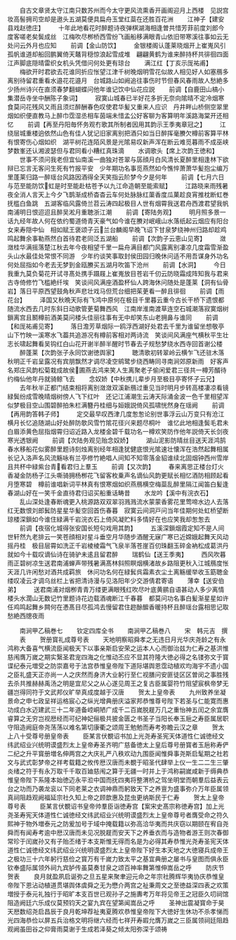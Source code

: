 <!-- { "loadSidebar": true } -->
　　自古文章贤太守江南只数苏州而今太守更风流熏香开画阁迎月上西楼　见説宫妆高髻拥司空却是遨头五湖莫便具扁舟玉堂红蘂在还胜百花洲
　　江神子【建安县戏赵徳庄】
　　十年此地看花时醉题诗夜弹棋湖海相逢曽共惜芳菲前度刘郎今度客嗟老矣鬓成丝　江梅吹尽栁桥西雪纷飞画船移满眼青山依旧带寒溪往事如云无处问云外月也应知
　　前调【金山防饮】
　　金银楼阁认蓬莱晓烟开上崔嵬风引孤帆谁道却船回鹏翼倚天鼇背穏惊浪起雪成堆　翩翩黄鹤为谁来醉持杯共徘徊四面江声脚底隠晴雷织女机头凭借问何处更有琼台
　　满江红【丁亥示厐祐甫】
　　梅欲开时君欲去花谁同折应怅望江津千树晚烟明雪花似故人相见好人如塞鴈多离别待留君重看水邉花花邉月　台城路山如阙追往事伤时节但春风春雨故人愁絶多少扬州诗兴在直须春梦翻蝴蝶问他年谁记饮中仙花应説
　　前调【自鹿田山槁小集潜岳寺坐中酬陈子象词】
　　寂寞山城春已半好花多折无奈向隂晴不定冷烟寒食莫问花残风又雨且须烂醉酬春色叹使君华髪又重来人应识　丹井畔山桥侧空翠里烟如织便直教马上醉巾霑湿丞相车茵端未惜孟公好客聊为客算明年溪路海棠开还相忆
　　前调【再至丹阳毎怀务观冇歌其所制者因用其韵示王季夷章冠之】
　　江绕层城重楼逈依然山色有佳人犹记旧家离别把酒只如当日醉挥毫賸欠樽前客算平林有恨寄伤心烟如织　湖平树花连陌风景是光隂易叹新声浑在断云难觅暮雨不成巫峡梦数峯还认湘波瑟但与君同看小糟红真珠滴
　　水调歌头【席上次韵王徳和】
　　世事不须问我老但宜仙南溪一曲独对苍翠与孱顔月白风清长夏醉里相逢林下欲辩已忘言无客问生死有竹报平安　少年期功名事觅燕然如今憔悴萧萧华髪抱尘编万里蓬莱归路一醉瑶台风路因酒得全天笑指云阶梦今夕是何年
　　前调【七月六日与范至能防饮虹是时至能赴枯苍予以九江命造朝至能索赋】
　　江路晓来雨残暑夜全消人言天上今夕飞鹊渐成桥杳杳云车何处脉脉红蕖香度瓜菓趁良宵推枕断虹巻抚槛白鱼跳　五湖客临风露倚兰苕云涛四起极目人世有烟霄我送君舟西渡君望我帆南浦明日恨迢迢且醉吴淞月重聴浙江潮
　　前调【寄陆务观】
　　明月照多景一话九经年故人何在依约蜀道倚青天豪气如今谁在賸对岷峨山水落纸起云烟应有阳台女来寿隠中仙　相如赋王褒颂子云兰台麟阁早晚飞诏下甘泉梦绕神州归路却趁鸡鸣起舞余事勒燕然白首待君老同泛五湖船
　　前调【次韵子云恵山见寄】
　　潋潋桂华满摇落楚江秋去年今夜相望千里一扁舟满目都门风露离别凄凉几度霜雪渐盈头山水最佳处常恨不同游　少年约谈笑事取封侯田园归晚休问适不用吾谋身外功名何处屈指如今老去无梦到金瓯賸买五湖月吹笛下沧州
　　前调【水洞】
　　今日我重九莫负菊花开试寻髙处携手蹑屐上崔嵬放目苍岩千仞云防晓霜成阵知我与君来古寺倚修竹飞槛絶纤埃　笑谈间风满座酒盈杯仙人跨海休问随处是蓬莱【洞有仙骨岩】落日平原西望鼓角秋声悲壮戏马但荒台细把茱茰看一醉且徘徊
　　前调【雨花台】
　　泽国又秋晩天际有飞鸿中原何在极目千里暮云重今古长干桥下遗恨都随流水西去几时东斜日动歌管茰菊舞西风　江南岸淮南渡草连空石城潮落寂寞烟树鎻离宫且鬭樽前酒美莫问楼头佳丽往事有无中却笑东山老拥鼻与谁同
　　前调【和厐祐甫见寄】
　　落日澹芳草烟际一鸥浮西湖好处君去千里为谁留坐想敬亭山下竹映一溪寒水飞葢共追游况有樽前客相对两诗流　笑谈间风满座气横秋平生壮志长啸起舞看吴钩红白山花开谢半醉半醒时节春去子规愁梦绕水西寺回首谢公楼
　　醉蓬莱【次韵张子永同饮谢徳舆家】
　　聴清歌初转翠岭云横乍飞还驻木落秋明正千岩呈露况有宾朋飘然才调尽凌空鹓鹭步绕西畴同寻南涧郊原新雨　好客声名郑庄风韵松菊栽成故侯圃燕去鸿来笑人生离聚老子偷闲爱君三径共一樽芳醑待约梅仙他年丹就骑鲸飞去
　　念奴娇【中秋携儿辈步月至极目亭寄怀子云兄】
　　去年秋半正都门结束相将离别潋潋双溪新鴈过重见当时明月步转高楼凄凉看镜緑鬓纷成雪晚晴烟树傍人飞下红叶　还记江浦潮生云涛天际涌金波一色千里相望浑似梦极目空山围碧醉拍朱栏满簪丹桂细与姮娥説倚风孤啸恍然身在瑶阙
　　前调【再用韵答韩子师】
　　定交最早叹西津几度怱怱论别世事浮云山万变只有沧江横月长忆追随湖山好处醉防欹风雪竹隂花径兴来题尽桐叶　谁忆此地相逢鬓毛君未白眉添黄色屈指烟霄归诏近路入龙楼金碧千载功名一樽欢笑防作他年説倚天长剑夜寒光透银阙
　　前调【次陆务观见贻念奴娇】
　　湖山泥影防晴丝目送天涯鸿鹄春水移船花似雾醉里题诗刻烛离别经年相逢犹健底恨光隂速壮懐浑在浩然起舞相属　长记入洛声名风流觞咏有兰亭修竹絶唱人间知不知零落金貂谁续北固烟钟西州雪岸且共杯中緑紫台青看君归上羣玉
　　前调【又次韵】
　　春来离思正楼台灯火香凝金防杨子江头嘶骑拥杨栁花飞留客枚乗声名谪仙风韵更赋长相忆酒防相顾起看月堕寒碧　樽前谁唱新词平林真有恨寒烟如织燕鴈横空梅蘂乱醉里隔江闻笛白髪逢春湖山好在一笑千金直待君归诏买船重话畴昔
　　水龙吟【溪中有浣衣石】
　　乱山深处逢春断魂更入桃源路双双翠羽溅溅流水蒙蒙香雾花里莺啼水边人去落红无数恨刘郎鬂防星星华髪空回首伤春暮　寂寞云间洞戸问当年佳期何处虹桥望断琼楼深鎻如今谁住緑满千岩浣衣石上倚风凝贮料多情好在也应笑我却怱怱去
　　前调【夜宿化城得张安国长短句戏用其韵】
　　五溪深鎻烟霞定知不是人间世轩然九老排云一笑苍顔相对星斗垂空月华随步酒醒无寐广寒已近嫦娥起舞天风动摇丹桂　极目层霄如洗正千岩棱棱霜气飞泉半落苍崖百仞珠翻玉碎金衲松成葛洪丹就如今十载叹谪仙诗在骑驴未逺且留君醉
　　瑞鹤仙【送王季夷】
　　西风吹暮雨正碧树凉生送君南浦蝉声带残暑满髙林斜照瞑烟横渚故乡路阻更秋入江城鴈度怅天涯几许闲愁对酒共成羁旅　休问功名何在緑鬂呉霜素衣尘土离觞缓举收玉筯聴金缕叹凌云才调乌丝栏上省把清诗漫与见洛阳年少交游倩君寄语
　　薄幸【送安伯弟】
　　送君南浦对烟栁青青万缕更满眼残红吹尽叶底黄鹂自语甚动人多少离情楼头水濶山无数记竹里题诗花边载酒魂断江千春暮　都莫问功名事白髪渐星星如许任鸡鸣起舞乡闗何在慿髙目尽孤鸿去慢留君住趂酴醿香暖持杯且醉瑶台露相思记取愁絶西牕夜雨



　　南涧甲乙稿巻七
　　钦定四库全书
　　南涧甲乙稿巻八
　　宋　韩元吉　撰
　　表
　　贺册寳礼成尊号表
　　天地明察昭舜孝之无违日月光华庆尧龄之有永鸿称大备喜气横流臣闻极天下以事亲斯启安荣之运本人心而御治兹为仁寿之基洪惟慈闱膺万嵗之期实繄圣君宠四海之化惟动丕应不显其符隆大徳必得之名镂弥文于寳谍纪泰元増受之防崇嘉号于法宫恭惟皇帝陛下道际堪舆恩霑动植欢均海宇不遗小国之臣礼盛天正亦尚一人之庆然而身济大业躬行至仁视膳问安匪徒区区曽闵之事胜残去杀共推赫赫禹汤之明是宜尼父之从心遂见周王之复古臣属婴符竹阻望宸枫帝梦无疆岂得同符于文武邦仪旷举真成度越于汉唐
　　贺太上皇帝表
　　九州致养坐凝景命之申七政呈祥运格宸心之纵光增典册庆溢家邦恭惟尊号陛下若圣与仁能寛而惠功成白水迈建武三十二年道备崆峒陋广成千二百嵗脱屣万几之重怡神五闰之余宜膺睿算之无穷岂视厯经而可纪神妃俪极共披金匮之书圣子当阳长奉玉巵之寿臣属居职守阻造阙庭帝尧荡荡以难名第切康衢之颂周王勉勉而寿考弥瞻云汉之章
　　贺太上八十受尊号册皇帝表
　　臣某言伏覩诏书加上光尧寿圣宪天体道性仁诚徳经文纬武绍业兴统明谟盛烈太上皇帝寿圣齐明广慈备徳太上皇后尊号册寳者玉巵称寿俨二纪之升平寳册増名伸两宫之大庆礼严八秩欢动九围臣闻惟舜事尧斯启髦期之社若文与武式彰梦帝之祥考载籍之攸传厯汉唐而未覩于昭圣代肆举上仪一生二二生三肇炎绪之符于有永万取千千取百廸慈闱之算于无疆一时并上于鸿称嗣嵗咸新于缛典恭惟皇帝陛下系隆本始徳迈永平涖中国而抚四夷将整渭桥之驾坐明堂而朝羣后益表云台之功而乃袭龙衮以下同老莱之衣调神鼎而躬致天下之养亶为盛事弥介万年臣属领真祠阻趋观阙福延宗社久知上帝之顾歆惠及昆虫更纳斯民于仁寿
　　贺太上皇帝尊号表
　　臣某言伏覩诏书皇帝帅羣臣诣徳寿宫【案宋史髙宗称徳寿宫】加上光尧圣寿宪天体道性仁诚徳经文纬武绍业兴统明谟盛烈太上皇帝尊号者膺受命之符久熙神于物外増泰元之防爰加号于域中掩载籍以弥高洽华夷而共庆窃以期颐在宥自尧舜而有闻寿考逾中厯汉唐而未见况脱屣而安天下之养垂衣而与造物者游王则次春御常珍于闰嵗孙又有子贻丕绪于本支斯惟无得而名是为必得其寿恭惟光尧寿圣宪天体道性仁诚徳经文纬武绍业兴统明谟盛烈太上皇帝陛下好生本天地之大徳寝兵成帝王之极功三十六年躬行慈俭之寳万有千嵗力致太平之基宜典册之屡书与皇图而俱永臣钦奉盛际属领外祠九宾胪传虽莫奏甘泉之颂百神率舞第惟伸嵩岳之呼
　　防庆节贺表
　　良月就盈夙启诞弥之旦五星来聚聿迎元命之年宗社腾辉华夷协庆恭惟皇帝陛下恩沾动植道贯堪舆体虞舜之无为懋介两宫之祉秉周文之至徳益深四表之欢策増授于泰元礼独行于昭旷本支百世已观孙子之施夀考万年将见帝王之冠臣久叨祠馆阻造阙廷六乐成仪莫预钧天之宴九宾在望第闻嵩岳之呼
　　圣神出震凝寳命于昊天厯数绍尧启昌辰于良月乾坤荐祉夷夏腾欢恭惟皇帝陛下大徳好生休功不杀孝悌而光四海恭俭以屏五兵治格文明将继六经而七祥开寿嘏允膺万嵗之三臣属领祠廷阻趋观阙虽田谷之仰膏雨莫谢于生成若泽葵之倾太阳弥深于颂祷
